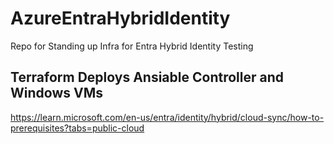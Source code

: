 # AzureEntraHybridIdentity
Repo for Standing up Infra for Entra Hybrid Identity Testing

## Terraform Deploys Ansiable Controller and Windows VMs


https://learn.microsoft.com/en-us/entra/identity/hybrid/cloud-sync/how-to-prerequisites?tabs=public-cloud


